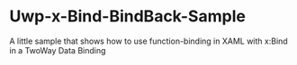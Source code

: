 # Uwp-x-Bind-BindBack-Sample

A little sample that shows how to use function-binding in XAML with x:Bind in a TwoWay Data Binding
